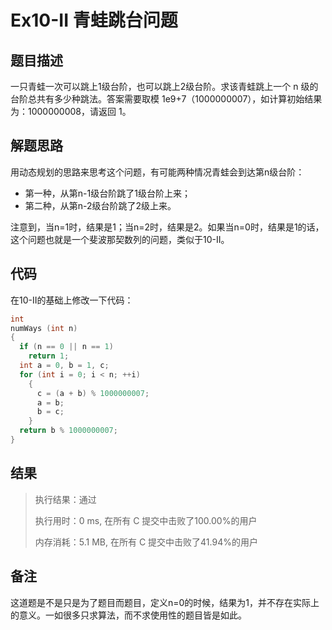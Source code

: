 # Ex10-II 青蛙跳台问题

## 题目描述

一只青蛙一次可以跳上1级台阶，也可以跳上2级台阶。求该青蛙跳上一个 n 级的台阶总共有多少种跳法。答案需要取模 1e9+7（1000000007），如计算初始结果为：1000000008，请返回 1。

## 解题思路

用动态规划的思路来思考这个问题，有可能两种情况青蛙会到达第n级台阶：

- 第一种，从第n-1级台阶跳了1级台阶上来；
- 第二种，从第n-2级台阶跳了2级上来。

注意到，当n=1时，结果是1；当n=2时，结果是2。如果当n=0时，结果是1的话，这个问题也就是一个斐波那契数列的问题，类似于10-II。

## 代码

在10-II的基础上修改一下代码：

```c
int
numWays (int n)
{
  if (n == 0 || n == 1)
    return 1;
  int a = 0, b = 1, c;
  for (int i = 0; i < n; ++i)
    {
      c = (a + b) % 1000000007;
      a = b;
      b = c;
    }
  return b % 1000000007;
}
```

## 结果

> 执行结果：通过
>
> 执行用时：0 ms, 在所有 C 提交中击败了100.00%的用户
>
> 内存消耗：5.1 MB, 在所有 C 提交中击败了41.94%的用户

## 备注

这道题是不是只是为了题目而题目，定义n=0的时候，结果为1，并不存在实际上的意义。一如很多只求算法，而不求使用性的题目皆是如此。